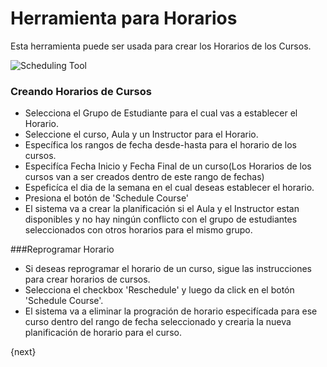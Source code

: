 # Herramienta para Horarios

Esta herramienta puede ser usada para crear los Horarios de los Cursos.

<img class="screenshot" alt="Scheduling Tool" src="/docs/assets/img/schools/schedule/scheduling-tool.png">

### Creando Horarios de Cursos

- Selecciona el Grupo de Estudiante para el cual vas a establecer el Horario.
- Seleccione el curso, Aula y un Instructor para el Horario.
- Específica los rangos de fecha desde-hasta para el horario de los cursos.
- Especifíca Fecha Inicio y Fecha Final de un curso(Los Horarios de los cursos van a ser creados dentro de este rango de fechas)
- Espeficíca el dia de la semana en el cual deseas establecer el horario.
- Presiona el botón de 'Schedule Course'
- El sistema va a crear la planificación si el Aula y el Instructor estan disponibles y no hay ningún conflicto con el grupo de estudiantes seleccionados con otros horarios para el mismo grupo.

###Reprogramar Horario

- Si deseas reprogramar el horario de un curso, sigue las instrucciones para crear horarios de cursos.
- Selecciona el checkbox 'Reschedule' y luego da click en el botón 'Schedule Course'.
- El sistema va a eliminar la progración de horario especifícada para ese curso dentro del rango de fecha seleccionado y crearia la nueva planificación de horario para el curso.

{next}
